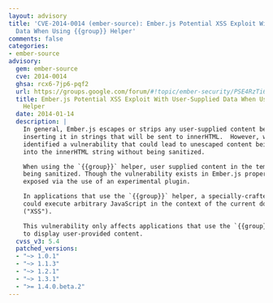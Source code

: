 ```yaml
---
layout: advisory
title: 'CVE-2014-0014 (ember-source): Ember.js Potential XSS Exploit With User-Supplied
  Data When Using {{group}} Helper'
comments: false
categories:
- ember-source
advisory:
  gem: ember-source
  cve: 2014-0014
  ghsa: rcx6-7jp6-pqf2
  url: https://groups.google.com/forum/#!topic/ember-security/PSE4RzTi6l4
  title: Ember.js Potential XSS Exploit With User-Supplied Data When Using {{group}}
    Helper
  date: 2014-01-14
  description: |
    In general, Ember.js escapes or strips any user-supplied content before
    inserting it in strings that will be sent to innerHTML.  However, we have
    identified a vulnerability that could lead to unescaped content being inserted
    into the innerHTML string without being sanitized.

    When using the `{{group}}` helper, user supplied content in the template was not
    being sanitized. Though the vulnerability exists in Ember.js proper, it is only
    exposed via the use of an experimental plugin.

    In applications that use the `{{group}}` helper, a specially-crafted payload
    could execute arbitrary JavaScript in the context of the current domain
    ("XSS").

    This vulnerability only affects applications that use the `{{group}}` helper
    to display user-provided content.
  cvss_v3: 5.4
  patched_versions:
  - "~> 1.0.1"
  - "~> 1.1.3"
  - "~> 1.2.1"
  - "~> 1.3.1"
  - ">= 1.4.0.beta.2"
---
```

